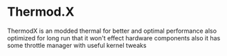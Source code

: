 # Thermod.X
ThermodX is an modded thermal for better and optimal performance also optimized for long run that it won't effect hardware components also it has some throttle manager with useful kernel tweaks
